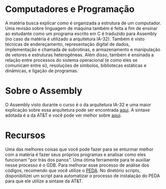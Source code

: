# Computadores e Programação
A matéria busca explicar como é organizada a estrutura de um computador. Uma revisão sobre linguagem de máquina também é feita a fim de ensinar ao estudante como um programa escrito em C é traduzido para Assembly (no caso da matéria é utilizado a arquitetura IA-32). Também é visto técnicas de endereçamento, representação digital de dados, implementação e chamada de subrotinas, e armazenamento e manipulação de vetores e estruturas heterogêneas. Além disso, também é ensinada a relação entre processos do sistema operacional (e como eles se comunicam entre si), resoluções de símbolos, bibliotecas estáticas e dinâmicas, e ligação de programas.

# Sobre o Assembly
O Assembly visto durante o curso é o da arquitetura IA-32 e uma maior explicação sobre essa arquitetura pode ser encontrada [aqui](https://en.wikipedia.org/wiki/IA-32). A sintaxe adotada é a da AT&T e você pode ver melhor sobre [aqui](https://en.wikibooks.org/wiki/X86_Assembly/GAS_Syntax).

# Recursos
Uma das melhores coisas que você pode fazer para se enturmar melhor com a matéria é fazer seus próprios programas e analisar como eles funcionam "por trás dos panos". Uma ótima ferramente para te auxiliar nesse processo é o GDB. Para melhorar esse processo de análise dos códigos, recomendo que você utilize o [PEDA](https://github.com/longld/peda.git). No diretório scripts, disponibilizei um script para automatizar o processo de instalação do PEDA para que ele utilize a sintaxe da AT&T.